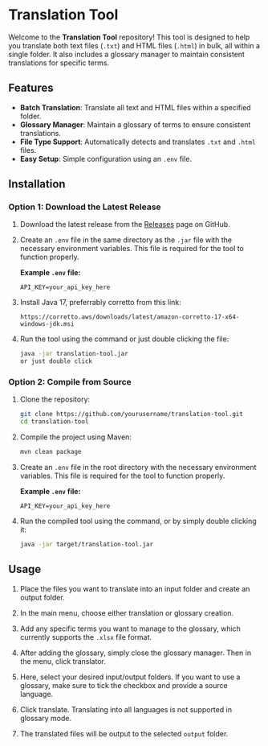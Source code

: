 # Translation Tool

Welcome to the **Translation Tool** repository! This tool is designed to help you translate both text files (`.txt`) and HTML files (`.html`) in bulk, all within a single folder. It also includes a glossary manager to maintain consistent translations for specific terms.

## Features

- **Batch Translation**: Translate all text and HTML files within a specified folder.
- **Glossary Manager**: Maintain a glossary of terms to ensure consistent translations.
- **File Type Support**: Automatically detects and translates `.txt` and `.html` files.
- **Easy Setup**: Simple configuration using an `.env` file.

## Installation

### Option 1: Download the Latest Release

1. Download the latest release from the [Releases](https://github.com/yourusername/translation-tool/releases) page on GitHub.
2. Create an `.env` file in the same directory as the `.jar` file with the necessary environment variables. This file is required for the tool to function properly.

    **Example `.env` file:**

    ```
    API_KEY=your_api_key_here
    ```

3. Install Java 17, preferrably corretto from this link:

    ```
    https://corretto.aws/downloads/latest/amazon-corretto-17-x64-windows-jdk.msi
    ```

4. Run the tool using the command or just double clicking the file:

    ```bash
    java -jar translation-tool.jar
    or just double click
    ```


### Option 2: Compile from Source

1. Clone the repository:

    ```bash
    git clone https://github.com/yourusername/translation-tool.git
    cd translation-tool
    ```

2. Compile the project using Maven:

    ```bash
    mvn clean package
    ```

3. Create an `.env` file in the root directory with the necessary environment variables. This file is required for the tool to function properly.

    **Example `.env` file:**

    ```
    API_KEY=your_api_key_here
    ```

4. Run the compiled tool using the command, or by simply double clicking it:

    ```bash
    java -jar target/translation-tool.jar
    ```

## Usage

1. Place the files you want to translate into an input folder and create an output folder.

2. In the main menu, choose either translation or glossary creation.

3. Add any specific terms you want to manage to the glossary, which currently supports the `.xlsx` file format.

4. After adding the glossary, simply close the glossary manager. Then in the menu, click translator.

5. Here, select your desired input/output folders. If you want to use a glossary, make sure to tick the checkbox and provide a source language.

6. Click translate. Translating into all languages is not supported in glossary mode.

7. The translated files will be output to the selected `output` folder.
